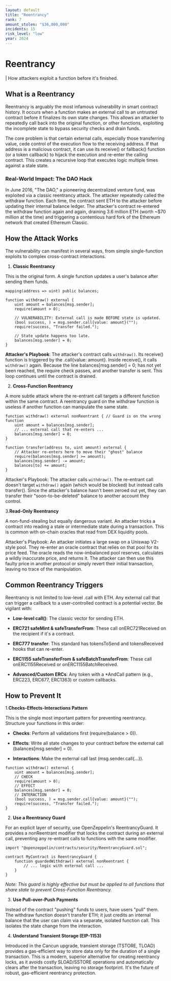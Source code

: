 ```yaml
---
layout: default
title: "Reentrancy"
rank: 7
amount_stolen: "$36,000,000"
incidents: 15
risk_level: "low"
year: 2024
---
```


# Reentrancy

| How attackers exploit a function before it's finished.

## What is a Reentrancy

Reentrancy is arguably the most infamous vulnerability in smart contract history. It occurs when a function makes an external call to an untrusted contract before it finalizes its own state changes. This allows an attacker to repeatedly call back into the original function, or other functions, exploiting the incomplete state to bypass security checks and drain funds.

The core problem is that certain external calls, especially those transferring value, cede control of the execution flow to the receiving address. If that address is a malicious contract, it can use its receive() or fallback() function (or a token callback) to hijack the execution and re-enter the calling contract. This creates a recursive loop that executes logic multiple times against a stale state.

### Real-World Impact: The DAO Hack

In June 2016, "The DAO," a pioneering decentralized venture fund, was exploited via a classic reentrancy attack. The attacker repeatedly called the withdraw function. Each time, the contract sent ETH to the attacker before updating their internal balance ledger. The attacker's contract re-entered the withdraw function again and again, draining 3.6 million ETH (worth ~$70 million at the time) and triggering a contentious hard fork of the Ethereum network that created Ethereum Classic.

## How the Attack Works

The vulnerability can manifest in several ways, from simple single-function exploits to complex cross-contract interactions.

1. **Classic  Reentrancy**

This is the original form. A single function updates a user's balance after sending them funds.

```sol
mapping(address => uint) public balances;

function withdraw() external {
    uint amount = balances[msg.sender];
    require(amount > 0);

    // VULNERABILITY: External call is made BEFORE state is updated.
    (bool success, ) = msg.sender.call{value: amount}("");
    require(success, "Transfer failed.");

    // State update happens too late.
    balances[msg.sender] = 0;
}
```

**Attacker's Playbook**: The attacker's contract calls `withdraw()`. Its receive() function is triggered by the .call{value: amount}. Inside receive(), it calls `withdraw()` again. Because the line balances[msg.sender] = 0; has not yet been reached, the require check passes, and another transfer is sent. This loop continues until the contract is drained.

2. **Cross-Function Reentrancy**

A more subtle attack where the re-entrant call targets a different function within the same contract. A reentrancy guard on the withdraw function is useless if another function can manipulate the same state.

```sol
function withdraw() external nonReentrant { // Guard is on the wrong function
    uint amount = balances[msg.sender];
    // ... external call that re-enters ...
    balances[msg.sender] = 0;
}

function transfer(address to, uint amount) external {
    // Attacker re-enters here to move their "ghost" balance
    require(balances[msg.sender] >= amount);
    balances[msg.sender] -= amount;
    balances[to] += amount;
}
```


Attacker's Playbook: The attacker calls `withdraw()`. The re-entrant call doesn't target `withdraw()` again (which would be blocked) but instead calls transfer(). Since the attacker's balance hasn't been zeroed out yet, they can transfer their "soon-to-be-deleted" balance to another account they control.

3.**Read-Only Reentrancy**

A non-fund-stealing but equally dangerous variant. An attacker tricks a contract into reading a stale or intermediate state during a transaction. This is common with on-chain oracles that read from DEX liquidity pools.

Attacker's Playbook: An attacker initiates a large swap on a Uniswap V2-style pool. They re-enter an oracle contract that relies on that pool for its price feed. The oracle reads the now-imbalanced pool reserves, calculates a wildly inaccurate price, and returns it. The attacker can then use this faulty price in another protocol or simply revert their initial transaction, leaving no trace of the manipulation.

## Common Reentrancy Triggers

Reentrancy is not limited to low-level .call with ETH. Any external call that can trigger a callback to a user-controlled contract is a potential vector. Be vigilant with:

- **Low-level call()**: The classic vector for sending ETH.

- **ERC721 safeMint & safeTransferFrom**: These call onERC721Received on the recipient if it's a contract.

- **ERC777 transfer**: This standard has tokensToSend and tokensReceived hooks that can re-enter.

- **ERC1155 safeTransferFrom & safeBatchTransferFrom**: These call onERC1155Received or onERC1155BatchReceived.

- **Advanced/Custom ERCs**: Any token with a *AndCall pattern (e.g., ERC223, ERC677, ERC1363) or custom callbacks.

## How to Prevent It

1.**Checks-Effects-Interactions Pattern**

This is the single most important pattern for preventing reentrancy. Structure your functions in this order:

- **Checks**: Perform all validations first (require(balance > 0)).

- **Effects**: Write all state changes to your contract before the external call (balances[msg.sender] = 0).

- **Interactions**: Make the external call last (msg.sender.call{...}).

```sol
function withdraw() external {
    uint amount = balances[msg.sender];
    // CHECK
    require(amount > 0);
    // EFFECT
    balances[msg.sender] = 0;
    // INTERACTION
    (bool success, ) = msg.sender.call{value: amount}("");
    require(success, "Transfer failed.");
}
```

2. **Use a Reentrancy Guard**

For an explicit layer of security, use OpenZeppelin's ReentrancyGuard. It provides a nonReentrant modifier that locks the contract during an external call, preventing any re-entrant calls to functions with the same modifier.

```sol
import "@openzeppelin/contracts/security/ReentrancyGuard.sol";

contract MyContract is ReentrancyGuard {
    function guardedWithdraw() external nonReentrant {
        // ... logic with external call ...
    }
}
```

_Note: This guard is highly effective but must be applied to all functions that share state to prevent Cross-Function Reentrancy._

3. **Use Pull-over-Push Payments**

Instead of the contract "pushing" funds to users, have users "pull" them. The withdraw function doesn't transfer ETH; it just credits an internal balance that the user can claim via a separate, isolated function call. This isolates the state change from the interaction.

4. **Understand Transient Storage (EIP-1153)**

Introduced in the Cancun upgrade, transient storage (TSTORE, TLOAD) provides a gas-efficient way to store data only for the duration of a single transaction. This is a modern, superior alternative for creating reentrancy locks, as it avoids costly SLOAD/SSTORE operations and automatically clears after the transaction, leaving no storage footprint. It's the future of robust, gas-efficient reentrancy protection.